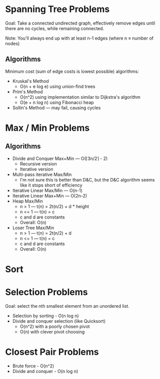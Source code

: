 Spanning Tree Problems
======================

Goal: Take a connected undirected graph, effectively remove edges until there are no cycles, while remaining connected.

Note: You'll always end up with at least n-1 edges (where n &equiv; number of nodes)

Algorithms
----------

Minimum cost (sum of edge costs is lowest possible) algorithms:
* Kruskal's Method
    - O(n + e log e) using union-find trees
* Prim's Method
    - O(n^2) using implementation similar to Dijkstra's algorithm
    - O(e + n log n) using Fibonacci heap
* Sollin's Method &mdash; may fail, causing cycles


Max / Min Problems
==================

Algorithms
----------
* Divide and Conquer Max+Min &mdash; O(&lceil;3n/2&rceil; - 2)
    - Recursive version
    - Iterative version
* Multi-pass iterative Max/Min
    - I'm not sure this is better than D&C, but the D&C algorithm seems like it stops short of efficiency
* Iterative Linear Max/Min &mdash; O(n-1)
* Iterative Linear Max+Min &mdash; O(2n-2)
* Heap Max/Min
    - n > 1 &mdash; t(n) = 2t(n/2) + d * height
    - n <= 1 &mdash; t(n) = c
    - c and d are constants
    - Overall: O(n)
* Loser Tree Max/Min
    - n > 1 &mdash; t(n) = 2t(n/2) + d
    - n <= 1 &mdash; t(n) = c
    - c and d are constants
    - Overall: O(n)


Sort
====


Selection Problems
==================

Goal: select the nth smallest element from an unordered list.

* Selection by sorting - O(n log n)
* Divide and conquer selection (like Quicksort)
    - O(n^2) with a poorly chosen pivot
    - O(n) with clever pivot choosing

Closest Pair Problems
=====================

* Brute force - O(n^2)
* Divide and conquer - O(n log n)
